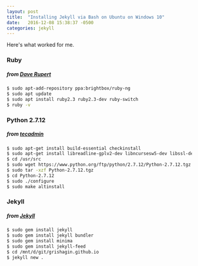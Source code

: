 ```yaml
---
layout: post
title:  "Installing Jekyll via Bash on Ubuntu on Windows 10"
date:   2016-12-08 15:38:37 -0500
categories: jekyll
---
```

Here's what worked for me.

### Ruby  
##### *from [Dave Rupert][daverupert]*  
```bash
$ sudo apt-add-repository ppa:brightbox/ruby-ng
$ sudo apt update
$ sudo apt install ruby2.3 ruby2.3-dev ruby-switch
$ ruby -v
```

### Python 2.7.12  
##### *from [tecadmin]*  
```bash
$ sudo apt-get install build-essential checkinstall
$ sudo apt-get install libreadline-gplv2-dev libncursesw5-dev libssl-dev libsqlite3-dev tk-dev libgdbm-dev libc6-dev libbz2-dev
$ cd /usr/src
$ sudo wget https://www.python.org/ftp/python/2.7.12/Python-2.7.12.tgz
$ sudo tar -xzf Python-2.7.12.tgz
$ cd Python-2.7.12
$ sudo ./configure
$ sudo make altinstall
```

### Jekyll  
##### *from [Jekyll][jekyllrb]*  
```bash
$ sudo gem install jekyll
$ sudo gem install jekyll bundler
$ sudo gem install minima
$ sudo gem install jekyll-feed
$ cd /mnt/d/git/grishagin.github.io
$ jekyll new .
```






[daverupert]: http://daverupert.com/2016/04/jekyll-on-windows-with-bash/
[tecadmin]: http://tecadmin.net/install-python-2-7-on-ubuntu-and-linuxmint/
[jekyllrb]: https://jekyllrb.com/docs/quickstart/